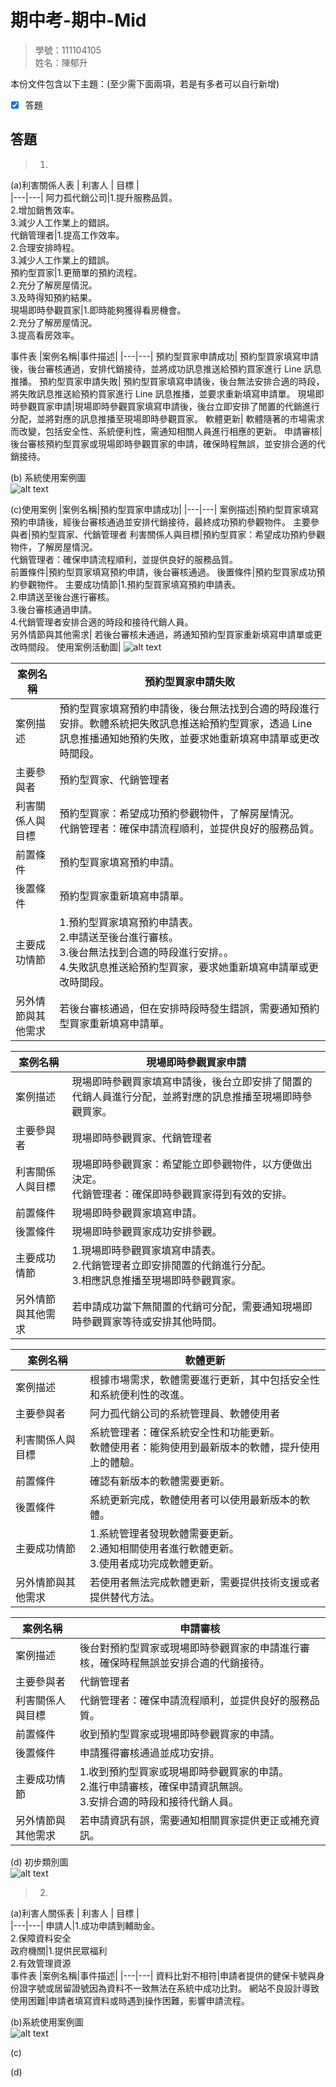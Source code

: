 # 期中考-期中-Mid 
<!--(期中標籤註記，該行不能刪，作為驗證標籤，該檔案若沒該份標籤，代表直接貼上saample，直接0分)-->

>
>學號：111104105
><br />
>姓名：陳郁升
><br />


本份文件包含以下主題：(至少需下面兩項，若是有多者可以自行新增)
- [x] 答題

## 答題
>1. 

(a)利害關係人表
| 利害人 | 目標 |  
|---|---|
阿力孤代銷公司|1.提升服務品質。<br/>2.增加銷售效率。<br/>3.減少人工作業上的錯誤。<br/>
代銷管理者|1.提高工作效率。<br/>2.合理安排時程。<br/>3.減少人工作業上的錯誤。<br/>
預約型買家|1.更簡單的預約流程。<br/>2.充分了解房屋情況。<br/>3.及時得知預約結果。<br/>
現場即時參觀買家|1.即時能夠獲得看房機會。<br/>2.充分了解房屋情況。<br/>3.提高看房效率。<br/>

事件表
|案例名稱|事件描述|
|---|---|
預約型買家申請成功|	預約型買家填寫申請後，後台審核通過，安排代銷接待，並將成功訊息推送給預約買家進行 Line 訊息推播。
預約型買家申請失敗|	預約型買家填寫申請後，後台無法安排合適的時段，將失敗訊息推送給預約買家進行 Line 訊息推播，並要求重新填寫申請單。
現場即時參觀買家申請|現場即時參觀買家填寫申請後，後台立即安排了閒置的代銷進行分配，並將對應的訊息推播至現場即時參觀買家。
軟體更新|	軟體隨著的市場需求而改變，包括安全性、系統便利性，需通知相關人員進行相應的更新。
申請審核|  後台審核預約型買家或現場即時參觀買家的申請，確保時程無誤，並安排合適的代銷接待。


(b) 系統使用案例圖  
![alt text](image.png)

(c)使用案例
|案例名稱|預約型買家申請成功|
|---|---|
案例描述|預約型買家填寫預約申請後，經後台審核通過並安排代銷接待，最終成功預約參觀物件。
主要參與者|預約型買家、代銷管理者
利害關係人與目標|預約型買家：希望成功預約參觀物件，了解房屋情況。<br/>代銷管理者：確保申請流程順利，並提供良好的服務品質。<br/>
前置條件|預約型買家填寫預約申請，後台審核通過。
後置條件|預約型買家成功預約參觀物件。
主要成功情節|1.預約型買家填寫預約申請表。<br/>2.申請送至後台進行審核。<br/>3.後台審核通過申請。<br/>4.代銷管理者安排合適的時段和接待代銷人員。<br/>
另外情節與其他需求|  若後台審核未通過，將通知預約型買家重新填寫申請單或更改時間段。
使用案例活動圖|  ![alt text](image-1.png)

   
|案例名稱|預約型買家申請失敗|
|---|---|
案例描述|預約型買家填寫預約申請後，後台無法找到合適的時段進行安排。軟體系統把失敗訊息推送給預約型買家，透過 Line 訊息推播通知她預約失敗，並要求她重新填寫申請單或更改時間段。
主要參與者|預約型買家、代銷管理者
利害關係人與目標|預約型買家：希望成功預約參觀物件，了解房屋情況。<br/>代銷管理者：確保申請流程順利，並提供良好的服務品質。<br/>
前置條件|預約型買家填寫預約申請。
後置條件|預約型買家重新填寫申請單。
主要成功情節|1.預約型買家填寫預約申請表。<br/>2.申請送至後台進行審核。<br/>3.後台無法找到合適的時段進行安排。。<br/>4.失敗訊息推送給預約型買家，要求她重新填寫申請單或更改時間段。<br/>
另外情節與其他需求|  若後台審核通過，但在安排時段時發生錯誤，需要通知預約型買家重新填寫申請單。
  
|案例名稱|現場即時參觀買家申請|
|---|---|
案例描述|現場即時參觀買家填寫申請後，後台立即安排了閒置的代銷人員進行分配，並將對應的訊息推播至現場即時參觀買家。
主要參與者|現場即時參觀買家、代銷管理者
利害關係人與目標|現場即時參觀買家：希望能立即參觀物件，以方便做出決定。<br/> 代銷管理者：確保即時參觀買家得到有效的安排。<br/>
前置條件| 現場即時參觀買家填寫申請。
後置條件| 現場即時參觀買家成功安排參觀。
主要成功情節|1.現場即時參觀買家填寫申請表。<br/>2.代銷管理者立即安排閒置的代銷進行分配。<br/>3.相應訊息推播至現場即時參觀買家。<br/>
另外情節與其他需求|  若申請成功當下無閒置的代銷可分配，需要通知現場即時參觀買家等待或安排其他時間。
  
|案例名稱|軟體更新|
|---|---|
案例描述|根據市場需求，軟體需要進行更新，其中包括安全性和系統便利性的改進。
主要參與者|阿力孤代銷公司的系統管理員、軟體使用者
利害關係人與目標|系統管理者：確保系統安全性和功能更新。<br/>軟體使用者：能夠使用到最新版本的軟體，提升使用上的體驗。<br/>
前置條件| 確認有新版本的軟體需要更新。
後置條件| 系統更新完成，軟體使用者可以使用最新版本的軟體。
主要成功情節|1.系統管理者發現軟體需要更新。<br/>2.通知相關使用者進行軟體更新。<br/>3.使用者成功完成軟體更新。<br/>
另外情節與其他需求|  若使用者無法完成軟體更新，需要提供技術支援或者提供替代方法。
  
|案例名稱|申請審核|
|---|---|
案例描述|後台對預約型買家或現場即時參觀買家的申請進行審核，確保時程無誤並安排合適的代銷接待。
主要參與者|代銷管理者
利害關係人與目標|代銷管理者：確保申請流程順利，並提供良好的服務品質。<br/>
前置條件| 收到預約型買家或現場即時參觀買家的申請。
後置條件| 申請獲得審核通過並成功安排。
主要成功情節|1.收到預約型買家或現場即時參觀買家的申請。<br/>2.進行申請審核，確保申請資訊無誤。<br/>3.安排合適的時段和接待代銷人員。<br/>
另外情節與其他需求|  若申請資訊有誤，需要通知相關買家提供更正或補充資訊。
  
(d) 初步類別圖  
![alt text](image-3.png)

>2. 
(a)利害人關係表
| 利害人 | 目標 |  
|---|---|
申請人|1.成功申請到輔助金。<br/>2.保障資料安全<br/>
政府機關|1.提供民眾福利<br/>2.有效管理資源<br/>
事件表
|案例名稱|事件描述|
|---|---|
資料比對不相符|申請者提供的健保卡號與身份證字號或居留證號因為資料不一致無法在系統中成功比對。
網站不良設計導致使用困難|申請者填寫資料或時遇到操作困難，影響申請流程。
  
(b)系統使用案例圖  
![alt text](image-2.png)

(c)

(d)



